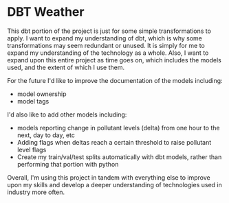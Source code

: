 # DBT Weather

This dbt portion of the project is just for some simple transformations to apply. I want to expand my understanding of dbt, which is why some transformations may seem redundant or unused. It is simply for me to expand my understanding of the technology as a whole. Also, I want to expand upon this entire project as time goes on, which includes the models used, and the extent of which I use them.

For the future I'd like to improve the documentation of the models including:
- model ownership
- model tags

I'd also like to add other models including:
- models reporting change in pollutant levels (delta) from one hour to the next, day to day, etc
- Adding flags when deltas reach a certain threshold to raise pollutant level flags
- Create my train/val/test splits automatically with dbt models, rather than performing that portion with python

Overall, I'm using this project in tandem with everything else to improve upon my skills and develop a deeper understanding of technologies used in industry more often.